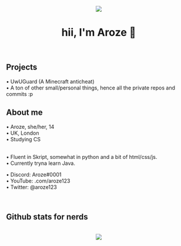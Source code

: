 <div align="center">

<img src="https://cdn.discordapp.com/emojis/774868681586114580.gif?v=1" /><br />
<h1>hii, I'm Aroze 👋</h1><br />

</div>

<h2>Projects</h2>
• UwUGuard (A Minecraft anticheat)<br />
• A ton of other small/personal things, hence all the private repos and commits :p

<h2>About me</h2>
• Aroze, she/her, 14<br />
• UK, London<br />
• Studying CS<br /><br />

• Fluent in Skript, somewhat in python and a bit of html/css/js.<br />
• Currently tryna learn Java.<br />

• Discord: Aroze#0001<br />
• YouTube: .com/aroze123<br />
• Twitter: @aroze123<br />

<br />

<h2>Github stats for nerds</h2>
<p align = center>
  <br />
  <img src = "https://github-readme-streak-stats.herokuapp.com/?user=uwuaroze&theme=dracula">
</p>
